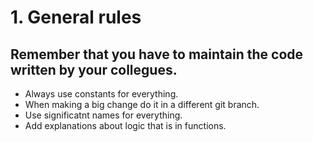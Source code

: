 # 1. General rules

## Remember that you have to maintain the code written by your collegues.
* Always use constants for everything.
* When making a big change do it in a different git branch.
* Use significatnt names for everything.
* Add explanations about logic that is in functions.
